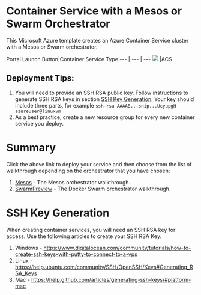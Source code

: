 # Container Service with a Mesos or Swarm Orchestrator

This Microsoft Azure template creates an Azure Container Service cluster with a Mesos or Swarm orchestrator.

Portal Launch Button|Container Service Type
--- | --- | ---
<a href="https://portal.azure.com/#create/Microsoft.Template/uri/https%3A%2F%2Fraw.githubusercontent.com%2Frgardler%2Fazure-quickstart-templates%2Facs%2Facs-mesos-full-template%2Fazuredeploy.json" target="_blank"><img src="http://azuredeploy.net/deploybutton.png"/></a> |ACS

## Deployment Tips:
1. You will need to provide an SSH RSA public key.  Follow instructions to generate SSH RSA keys in section [SSH Key Generation](#ssh-key-generation).  Your key should include three parts, for example ```ssh-rsa AAAAB...snip...UcyupgH azureuser@linuxvm```
2. As a best practice, create a new resource group for every new container service you deploy.

# Summary

Click the above link to deploy your service and then choose from the list of walkthrough depending on the orchestrator that you have chosen:
1. [Mesos](https://github.com/rgardler/azure-quickstart-templates/blob/acs/acs-mesos-full-template/docs/MesosWalkthrough.md) - The Mesos orchestrator walkthrough.
2. [SwarmPreview]((https://github.com/rgardler/azure-quickstart-templates/blob/acs/acs-swarm-full-template/docs/SwarmPreviewWalkthrough.md)) - The Docker Swarm orchestrator walkthrough.

# SSH Key Generation

When creating container services, you will need an SSH RSA key for access.  Use the following articles to create your SSH RSA Key:

1. Windows - https://www.digitalocean.com/community/tutorials/how-to-create-ssh-keys-with-putty-to-connect-to-a-vps
2. Linux - https://help.ubuntu.com/community/SSH/OpenSSH/Keys#Generating_RSA_Keys
3. Mac - https://help.github.com/articles/generating-ssh-keys/#platform-mac
